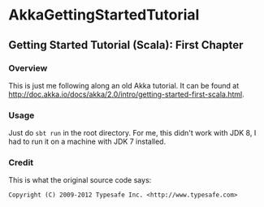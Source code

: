 # AkkaGettingStartedTutorial

## Getting Started Tutorial (Scala): First Chapter

### Overview

This is just me following along an old Akka tutorial. It can be found at http://doc.akka.io/docs/akka/2.0/intro/getting-started-first-scala.html.

### Usage

Just do `sbt run` in the root directory. For me, this didn't work with JDK 8, I had to run it on a machine with JDK 7 installed.

### Credit

This is what the original source code says:

    Copyright (C) 2009-2012 Typesafe Inc. <http://www.typesafe.com>
